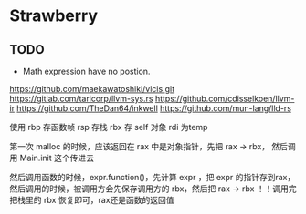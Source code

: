 # Strawberry
## TODO
* Math expression have no postion.

https://github.com/maekawatoshiki/vicis.git
https://gitlab.com/taricorp/llvm-sys.rs
https://github.com/cdisselkoen/llvm-ir
https://github.com/TheDan64/inkwell
https://github.com/mun-lang/lld-rs

使用 rbp 存函数帧
rsp 存栈
rbx 存 self 对象
rdi 为temp

第一次 malloc 的时候，应该返回在 rax 中是对象指针，先把 rax -> rbx，
然后调用 Main.init 这个传进去

然后调用函数的时候，expr.function()，先计算 expr ，把 expr 的指针存到rax，然后调用的时候，被调用方会先保存调用方的 rbx，然后把 rax -> rbx ！！调用完把栈里的 rbx 恢复即可，rax还是函数的返回值

